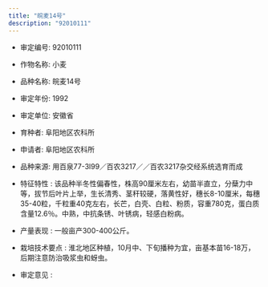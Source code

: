 ```yaml
---
title: "皖麦14号"
description: "92010111"
---
```

* 审定编号:  92010111

*  作物名称:  小麦

*  品种名称:  皖麦14号

*  审定年份:  1992

*  审定单位:  安徽省

* 育种者:  阜阳地区农科所

*  申请者:  阜阳地区农科所

*  品种来源:  用百泉77-3l99／百农3217／／百农3217杂交经系统选育而成

*  特征特性 : 
该品种半冬性偏春性，株高90厘米左右，幼苗半直立，分蘖力中等，拔节后叶片上举，生长清秀、茎秆较硬，落黄性好，穗长8-10厘米，每穗35-40粒，千粒重40克左右，长芒，白壳、白粒、粉质，容重780克，蛋白质含量12.6％。中熟，中抗条锈、叶锈病，轻感白粉病。
 
*  产量表现 : 
一般亩产300-400公斤。

*  栽培技术要点 : 
淮北地区种植，10月中、下旬播种为宜，亩基本苗16-18万，后期注意防治吸浆虫和蚜虫。

*  审定意见 : 

